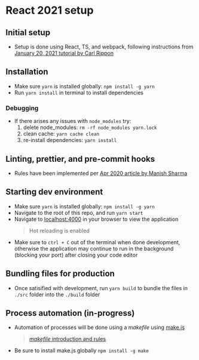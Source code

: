 # React 2021 setup

## Initial setup

- Setup is done using React, TS, and webpack, following instructions from [January 20, 2021 tutorial by Carl Rippon](https://www.carlrippon.com/creating-react-app-with-typescript-eslint-with-webpack5/)

## Installation

- Make sure `yarn` is installed globally: `npm install -g yarn`
- Run `yarn install` in terminal to install dependencies

### Debugging

- If there arises any issues with `node_modules` try:
  1. delete node_modules: `rm -rf node_modules yarn.lock`
  2. clean cache: `yarn cache clean`
  3. re-install dependencies: `yarn install`

## Linting, prettier, and pre-commit hooks

- Rules have been implemented per [Apr 2020 article by Manish Sharma](https://medium.com/@loclghst/set-up-eslint-prettier-and-pre-commit-hooks-using-husky-for-react-73e7a51cda26)

## Starting dev environment

- Make sure `yarn` is installed globally: `npm install -g yarn`
- Navigate to the root of this repo, and run `yarn start`
- Navigate to [localhost:4000](localhost:4000) in your browser to view the application
  > Hot reloading is enabled
- Make sure to `ctrl + C` out of the terminal when done development, otherwise the application may continue to run in the background (blocking your port) after closing your code editor

## Bundling files for production

- Once satisified with development, run `yarn build` to bundle the files in `./src` folder into the `./build` folder

## Process automation (in-progress)

- Automation of processes will be done using a _makefile_ using [make.js](https://www.npmjs.com/package/make)
  > [_makefile_ introduction and rules](https://www.gnu.org/software/make/manual/make.html#Rule-Introduction)
- Be sure to install make.js globally `npm install -g make`
